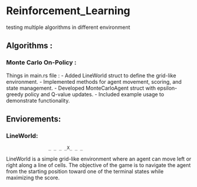 # Reinforcement_Learning
testing multiple algorithms in different environment

## Algorithms :
### Monte Carlo On-Policy :

Things in main.rs file : 
    - Added LineWorld struct to define the grid-like environment.
    - Implemented methods for agent movement, scoring, and state management.
    - Developed MonteCarloAgent struct with epsilon-greedy policy and Q-value updates.
    - Included example usage to demonstrate functionality. 

## Enviorements:
### LineWorld:
                    _ _ _ _X_ _ _
LineWorld is a simple grid-like environment 
where an agent can move left or right along a line of cells. 
The objective of the game is to navigate the agent from the starting position 
toward one of the terminal states while maximizing the score.

